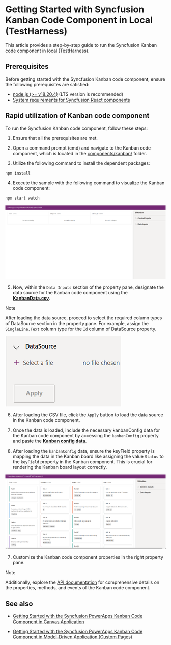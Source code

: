 # Getting Started with Syncfusion Kanban Code Component in Local (TestHarness)

This article provides a step-by-step guide to run the Syncfusion Kanban code component in local (TestHarness).

## Prerequisites

Before getting started with the Syncfusion Kanban code component, ensure the following prerequisites are satisfied:

- [node.js  (>= v18.20.4)](https://nodejs.org/en/download/) (LTS version is recommended)
- [System requirements for Syncfusion React components](https://ej2.syncfusion.com/react/documentation/system-requirement)

## Rapid utilization of Kanban code component

To run the Syncfusion Kanban code component, follow these steps:

1. Ensure that all the prerequisites are met.

2. Open a command prompt (cmd) and navigate to the Kanban code component, which is located in the [components/kanban/](../../components/kanban/) folder.

3. Utilize the following command to install the dependent packages:

```bash
npm install
```

4. Execute the sample with the following command to visualize the Kanban code component:

```bash
npm start watch
```

![Output1](../images/kanban/CC-Output1.png)

5. Now, within the `Data Inputs` section of the property pane, designate the data source for the Kanban code component using the [**KanbanData.csv**](../../components/kanban/data/KanbanData.csv).

> [!NOTE]
> After loading the data source, proceed to select the required column types of DataSource section in the property pane. For example, assign the `SingleLine.Text` column type for the `Id` column of DataSource property.

![CSV Import](../images/common/CC-CSVImport.png)

6. After loading the CSV file, click the `Apply` button to load the data source in the Kanban code component.

7. Once the data is loaded, include the necessary kanbanConfig data for the Kanban code component by accessing the `kanbanConfig` property and paste the [**Kanban config data**](../../components/kanban/data/kanbanConfig.json). 

8. After loading the `kanbanConfig` data, ensure the keyField property is mapping the data in the Kanban board like assigning the value `Status` to the `keyField` property in the Kanban component. This is crucial for rendering the Kanban board layout correctly.

![Output2](../images/kanban/CC-Output2.png)

7. Customize the Kanban code component properties in the right property pane.

> [!NOTE]
> Additionally, explore the [API documentation](./api.md) for comprehensive details on the properties, methods, and events of the Kanban code component.

## See also

- [Getting Started with the Syncfusion PowerApps Kanban Code Component in Canvas Application](getting-started-with-canvas.md)

- [Getting Started with the Syncfusion PowerApps Kanban Code Component in Model-Driven Application (Custom Pages)](getting-started-with-model-driven-custom-pages.md)
